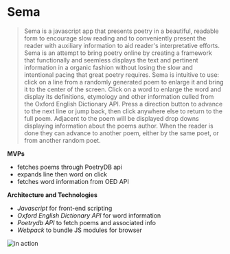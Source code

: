 # Sema

> Sema is a javascript app that presents poetry in a beautiful, readable
> form to encourage slow reading and to conveniently present the reader
> with auxiliary information to aid reader's interpretative efforts.
> Sema is an attempt to bring poetry online by creating a framework that
> functionally and seemless displays the text and pertinent information
> in a organic fashion without losing the slow and intentional pacing
> that great poetry requires. Sema is intuitive to use: click on a line
> from a randomly generated poem to enlarge it and bring it to the
> center of the screen. Click on a word to enlarge the word and display
> its definitions, etymology and other information culled from the
> Oxford English Dictionary API. Press a direction button to advance to
> the next line or jump back, then click anywhere else to return to the
> full poem. Adjacent to the poem will be displayed drop downs
> displaying information about the poems author. When the reader is done
> they can advance to another poem, either by the same poet, or from
> another random poet.

**MVPs**

 - fetches poems through PoetryDB api 
 - expands line then word on click
 - fetches word information from OED API

 
**Architecture and Technologies**
    

 - *Javascript* for front-end scripting
 - *Oxford English Dictionary API* for word information
-  *Poetrydb API* to fetch poems and associated info
-  *Webpack* to bundle JS modules for browser
   

 
 ![in action](https://media.giphy.com/media/QA6neIcEWYfARAL5y9/giphy.gif)
